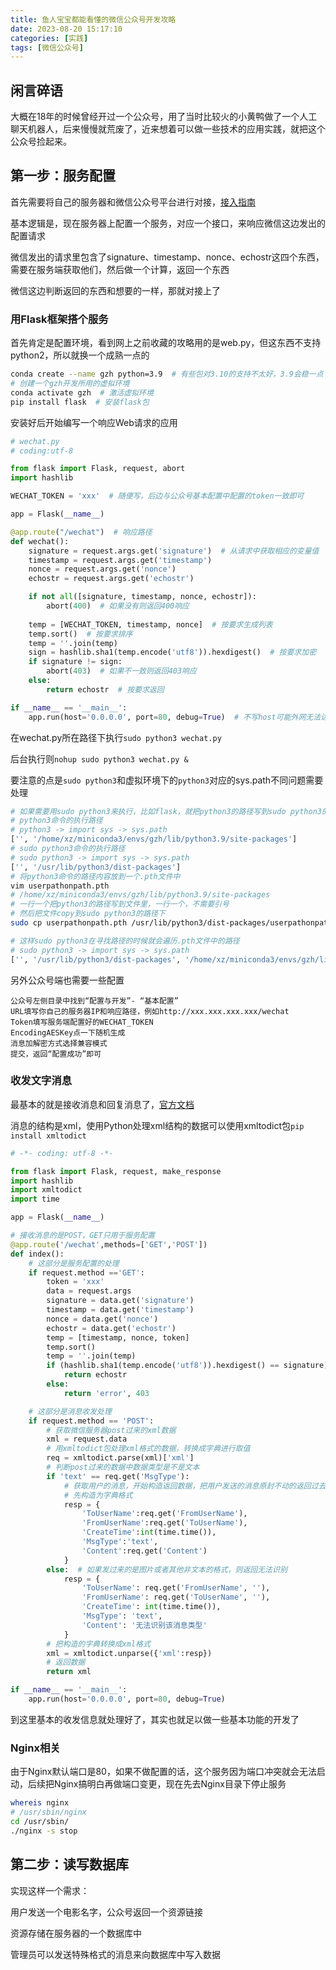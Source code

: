 ```yaml
---
title: 鱼人宝宝都能看懂的微信公众号开发攻略
date: 2023-08-20 15:17:10
categories: [实践]
tags: [微信公众号]
---
```

## 闲言碎语

大概在18年的时候曾经开过一个公众号，用了当时比较火的小黄鸭做了一个人工聊天机器人，后来慢慢就荒废了，近来想着可以做一些技术的应用实践，就把这个公众号捡起来。

<!--more-->

## 第一步：服务配置

首先需要将自己的服务器和微信公众号平台进行对接，[接入指南](https://developers.weixin.qq.com/doc/offiaccount/Basic_Information/Access_Overview.html)

基本逻辑是，现在服务器上配置一个服务，对应一个接口，来响应微信这边发出的配置请求

微信发出的请求里包含了signature、timestamp、nonce、echostr这四个东西，需要在服务端获取他们，然后做一个计算，返回一个东西

微信这边判断返回的东西和想要的一样，那就对接上了

### 用Flask框架搭个服务

首先肯定是配置环境，看到网上之前收藏的攻略用的是web.py，但这东西不支持python2，所以就换一个成熟一点的

```bash
conda create --name gzh python=3.9  # 有些包对3.10的支持不太好，3.9会稳一点
# 创建一个gzh开发所用的虚拟环境
conda activate gzh  # 激活虚拟环境
pip install flask  # 安装flask包
```

安装好后开始编写一个响应Web请求的应用

```python
# wechat.py
# coding:utf-8

from flask import Flask, request, abort
import hashlib

WECHAT_TOKEN = 'xxx'  # 随便写，后边与公众号基本配置中配置的token一致即可

app = Flask(__name__)

@app.route("/wechat")  # 响应路径
def wechat():
    signature = request.args.get('signature')  # 从请求中获取相应的变量值
    timestamp = request.args.get('timestamp')
    nonce = request.args.get('nonce')
    echostr = request.args.get('echostr')

    if not all([signature, timestamp, nonce, echostr]):
        abort(400)  # 如果没有则返回400响应
    
    temp = [WECHAT_TOKEN, timestamp, nonce]  # 按要求生成列表
    temp.sort()  # 按要求排序
    temp = ''.join(temp)
    sign = hashlib.sha1(temp.encode('utf8')).hexdigest()  # 按要求加密
    if signature != sign:
        abort(403)  # 如果不一致则返回403响应
    else:
        return echostr  # 按要求返回

if __name__ == '__main__':
    app.run(host='0.0.0.0', port=80, debug=True)  # 不写host可能外网无法访问
```

在wechat.py所在路径下执行`sudo python3 wechat.py`

后台执行则`nohup sudo python3 wechat.py &`

要注意的点是`sudo python3`和虚拟环境下的`python3`对应的sys.path不同问题需要处理

```bash
# 如果需要用sudo python3来执行，比如flask，就把python3的路径写到sudo python3的路径底下
# python3命令的执行路径
# python3 -> import sys -> sys.path
['', '/home/xz/miniconda3/envs/gzh/lib/python3.9/site-packages']  
# sudo python3命令的执行路径
# sudo python3 -> import sys -> sys.path
['', '/usr/lib/python3/dist-packages']
# 将python3命令的路径内容放到一个.pth文件中
vim userpathonpath.pth
# /home/xz/miniconda3/envs/gzh/lib/python3.9/site-packages
# 一行一个把python3的路径写到文件里，一行一个，不需要引号
# 然后把文件copy到sudo python3的路径下
sudo cp userpathonpath.pth /usr/lib/python3/dist-packages/userpathonpath.pth

# 这样sudo python3在寻找路径的时候就会遍历.pth文件中的路径
# sudo python3 -> import sys -> sys.path
['', '/usr/lib/python3/dist-packages', '/home/xz/miniconda3/envs/gzh/lib/python3.9/site-packages']
```

另外公众号端也需要一些配置

```
公众号左侧目录中找到“配置与开发”- “基本配置”
URL填写你自己的服务器IP和响应路径，例如http://xxx.xxx.xxx.xxx/wechat
Token填写服务端配置好的WECHAT_TOKEN
EncodingAESKey点一下随机生成
消息加解密方式选择兼容模式
提交，返回“配置成功”即可
```
### 收发文字消息

最基本的就是接收消息和回复消息了，[官方文档](https://developers.weixin.qq.com/doc/offiaccount/Message_Management/Receiving_standard_messages.html)

消息的结构是xml，使用Python处理xml结构的数据可以使用xmltodict包`pip install xmltodict`

```python
# -*- coding: utf-8 -*-

from flask import Flask, request, make_response
import hashlib
import xmltodict
import time

app = Flask(__name__)

# 接收消息的是POST，GET只用于服务配置
@app.route('/wechat',methods=['GET','POST'])
def index():
    # 这部分是服务配置的处理
    if request.method =='GET':
        token = 'xxx'
        data = request.args
        signature = data.get('signature')
        timestamp = data.get('timestamp')
        nonce = data.get('nonce')
        echostr = data.get('echostr')
        temp = [timestamp, nonce, token]
        temp.sort()
        temp = ''.join(temp)
        if (hashlib.sha1(temp.encode('utf8')).hexdigest() == signature):
            return echostr
        else:
            return 'error', 403

    # 这部分是消息收发处理
    if request.method == 'POST':
        # 获取微信服务器post过来的xml数据
        xml = request.data
        # 用xmltodict包处理xml格式的数据，转换成字典进行取值
        req = xmltodict.parse(xml)['xml']
        # 判断post过来的数据中数据类型是不是文本
        if 'text' == req.get('MsgType'):
            # 获取用户的消息，开始构造返回数据，把用户发送的消息原封不动的返回过去
            # 先构造为字典格式
            resp = {
                'ToUserName':req.get('FromUserName'),
                'FromUserName':req.get('ToUserName'),
                'CreateTime':int(time.time()),
                'MsgType':'text',
                'Content':req.get('Content')
            }
        else:  # 如果发过来的是图片或者其他非文本的格式，则返回无法识别
            resp = {
                'ToUserName': req.get('FromUserName', ''),
                'FromUserName': req.get('ToUserName', ''),
                'CreateTime': int(time.time()),
                'MsgType': 'text',
                'Content': '无法识别该消息类型'
            }
        # 把构造的字典转换成xml格式
        xml = xmltodict.unparse({'xml':resp})
        # 返回数据
        return xml

if __name__ == '__main__':
    app.run(host='0.0.0.0', port=80, debug=True)
```

到这里基本的收发信息就处理好了，其实也就足以做一些基本功能的开发了

### Nginx相关

由于Nginx默认端口是80，如果不做配置的话，这个服务因为端口冲突就会无法启动，后续把Nginx搞明白再做端口变更，现在先去Nginx目录下停止服务

```bash
whereis nginx
# /usr/sbin/nginx
cd /usr/sbin/
./nginx -s stop
```

## 第二步：读写数据库

实现这样一个需求：

用户发送一个电影名字，公众号返回一个资源链接

资源存储在服务器的一个数据库中

管理员可以发送特殊格式的消息来向数据库中写入数据


